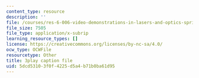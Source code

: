 ```yaml
---
content_type: resource
description: ''
file: /courses/res-6-006-video-demonstrations-in-lasers-and-optics-spring-2008/5dcd53103f0f4225d5a4b71b0ba61d95_J4Ecq7hIzYU.srt
file_size: 7505
file_type: application/x-subrip
learning_resource_types: []
license: https://creativecommons.org/licenses/by-nc-sa/4.0/
ocw_type: OCWFile
resourcetype: Other
title: 3play caption file
uid: 5dcd5310-3f0f-4225-d5a4-b71b0ba61d95
---
```

